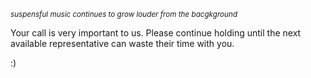 <small><i>suspensful music continues to grow louder from the bacgkground</i></small>

Your call is very important to us. Please continue holding until the next available representative can waste their time with you.

:)
